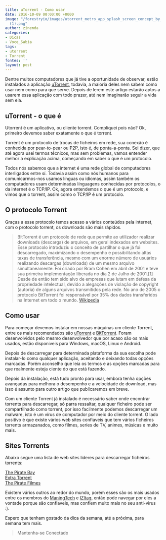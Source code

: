 ```yaml
---
title: uTorrent - Como usar
date: 2016-10-09 00:00:00 +0000
image: "/forestryio/images/utorrent_metro_app_splash_screen_concept_by_wango911-d4hq1vk
  (1).png"
author: zinenda
categories:
- Dicas
- Voce_Sabia
tags:
- utorrent
- Torrent
fontes: ''
layout: post
---
```

Dentre muitos computadores que já tive a oportunidade de observar, estão instalados a aplicação [uTorrent](http://www.utorrent.com/), todavia, a maioria deles nem sabem como usar nem como para que serve. Depois de lerem este artigo estarão aptos a usarem essa aplicação com todo prazer, até nem imaginarão seguir a vida sem ela.

## uTorrent - o que é
Utorrent é um aplicativo, ou cliente torrent. Compliquei pois não? Ok, primeiro devemos saber exatamente o que é torrent.

Torrent é um protocolo de trocas de ficheiros em rede, sua conexão é conhecida por pear-to-pear ou P2P, isto é, de ponta-a-ponta.
Sei dizer, que até agora usei termos técnicos, mas sem problemas, vamos entender melhor a explicação acima, começando em saber o que é um protocolo.

Todos nós sabemos que a internet é uma rede global de computadores interligados entre sí. Todavia assim como nós humanos para comunicarmos-nos usamos línguas ou idiomas, assim também os computadores usam determinadas línguagens conhecidas por protocolos, o da internet é o TCP/IP.
Ok, agora entendemos o que é um protocolo, e vimos que o torrent, assim como o TCP/IP é um protocolo.

##  O protocolo Torrent 
Graças a esse protocolo temos acesso a vários conteúdos pela internet, com o protocolo torrent, os downloads são mais rápidos.

> BitTorrent é um protocolo de rede que permite ao utilizador realizar downloads (descarga) de arquivos, em geral indexados em websites. Esse protocolo introduziu o conceito de partilhar o que já foi descarregado, maximizando o desempenho e possibilitando altas taxas de transferência, mesmo com um enorme número de usuários realizando descargas (downloads) de um mesmo arquivo simultaneamente. Foi criado por Bram Cohen em abril de 2001 e teve sua primeira implementação liberada no dia 2 de Julho de 2001.[1] Desde de então tem sido alvo de empresas que lutam em defesa da propriedade intelectual, devido a alegações de violação de copyright (autoria) de alguns arquivos transmitidos pela rede. No ano de 2005 o protocolo BitTorrent foi responsável por 35% dos dados transferidos na Internet em todo o mundo. [Wikipedia](https://pt.wikipedia.org/wiki/BitTorrent)

## Como usar
Para começar devemos instalar em nossas máquinas um cliente Torrent, entre os mais recomendados são [uTorrent](http://utorrent.com) e [BitTorrent](http://www.bittorrent.com).
Foram desenvolvidos pelo mesmo desenvolvedor que por acaso são os mais usados, estão disponiveis para Windows, macOS, Linux e Android.

Depois de descarregar para determinada plataforma da sua escolha pode instalar-lo como qualquer aplicação, aceitando e deixando todas opções marcadas. Porém aconselho que leia os termos e as opções marcadas para que realmente esteja ciente do que está fazendo.

Depois da instalação, está tudo pronto para usar, embora tenha opções avançadas para melhora o desempenho e a velocidade de download, mas isso é assunto para outro artigo que publicaremos em breve.

Com um cliente Torrent já instalado é necessário saber onde encontrar torrents para descarregar, só parra ressaltar, qualquer ficheiro pode ser compartilhado como torrent, por isso facilmente podemos descarregar um malware, isto é um vírus de computador por meio do cliente torrent.
O lado positivo é que existe vários web sites confiaveis que tem vários ficheiros torrents armazanados, como filmes, series de TV, animes, músicas e muito mais.

##  Sites Torrents
Abaixo segue uma lista de web sites lideres para descarregar ficheiros torrents:

[The Pirate Bay](http:/thepiratebay.org/) <br>
[Extra Torrent](http://extratorrent.cc)<br>
[The Pirate Filmes](http:/thepiratefilmes.com/)<br>

Existem vários outros ao redor do mundo, porém esses são os mais usados entre os membros do [ManingTech](http://maningtech.github.io) e [IZItag](http://izitag.github.io), então pode navegar por eles a vontade porque são confiaveis, mas confiem muito mais no seu anti-virus :).

Espero que tenham gostado da dica da semana, até a próxima, para semana tem mais.

> Mantenha-se Conectado